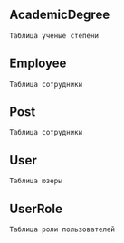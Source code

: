 ## AcademicDegree
    Таблица ученые степени
## Employee
    Таблица сотрудники
## Post
    Таблица сотрудники
## User
    Таблица юзеры
## UserRole
    Таблица роли пользователей